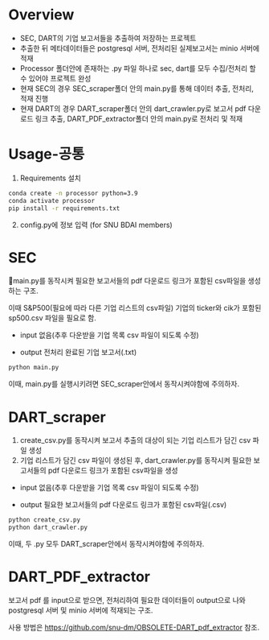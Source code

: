 # Overview
* SEC, DART의 기업 보고서들을 추출하여 저장하는 프로젝트
* 추출한 뒤 메타데이터들은 postgresql 서버, 전처리된 실제보고서는 minio 서버에 적재
* Processor 폴더안에 존재하는 .py 파일 하나로 sec, dart를 모두 수집/전처리 할 수 있어야 프로젝트 완성
* 현재 SEC의 경우 SEC_scraper폴더 안의 main.py를 통해 데이터 추출, 전처리, 적재 진행
* 현재 DART의 경우 DART_scraper폴더 안의 dart_crawler.py로 보고서 pdf 다운로드 링크 추출,
DART_PDF_extractor폴더 안의 main.py로 전처리 및 적재

# Usage-공통
1. Requirements 설치
```bash
conda create -n processor python=3.9
conda activate processor
pip install -r requirements.txt
```

2. config.py에 정보 입력 (for SNU BDAI members)

# SEC
main.py를 동작시켜 필요한 보고서들의 pdf 다운로드 링크가 포함된 csv파일을 생성하는 구조.

이때 S&P500(필요에 따라 다른 기업 리스트의 csv파일) 기업의 ticker와 cik가 포함된 sp500.csv 파일을 필요로 함.

* input
없음(추후 다운받을 기업 목록 csv 파일이 되도록 수정)

* output
전처리 완료된 기업 보고서(.txt)

```bash
python main.py
```

이때, main.py를 실행시키려면 SEC_scraper안에서 동작시켜야함에 주의하자.

# DART_scraper
1. create_csv.py를 동작시켜 보고서 추출의 대상이 되는 기업 리스트가 담긴 csv 파일 생성
2. 기업 리스트가 담긴 csv 파일이 생성된 후, dart_crawler.py를 동작시켜 필요한 보고서들의 pdf 다운로드 링크가 포함된 csv파일을 생성


* input
없음(추후 다운받을 기업 목록 csv 파일이 되도록 수정)

* output
필요한 보고서들의 pdf 다운로드 링크가 포함된 csv파일(.csv)

```bash
python create_csv.py
python dart_crawler.py
```

이때, 두 .py 모두 DART_scraper안에서 동작시켜야함에 주의하자.

# DART_PDF_extractor
보고서 pdf 를 input으로 받으면, 전처리하여 필요한 데이터들이 output으로 나와 postgresql 서버 및 minio 서버에 적재되는 구조.

사용 방법은
<https://github.com/snu-dm/OBSOLETE-DART_pdf_extractor> 참조.
